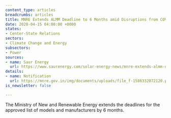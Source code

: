 ```yaml
---
content_type: articles
breadcrumbs: articles
title: MNRE Extends ALMM Deadline to 6 Months amid Disruptions from COVID-19
date: 2020-04-15 04:00:00 +0000
states:
- Center-State Relations
sectors:
- Climate Change and Energy
subsectors:
- Power
sources:
- name: Saur Energy
  url: https://www.saurenergy.com/solar-energy-news/mnre-extends-almm-deadline-to-6-months-amid-disruptions-from-covid-19
details:
- name: Notification
  url: https://mnre.gov.in/img/documents/uploads/file_f-1586332072120.pdf
is_newsletter: false

---
```

The Ministry of New and Renewable Energy extends the deadlines for the approved list of models and manufacturers by 6 months.
